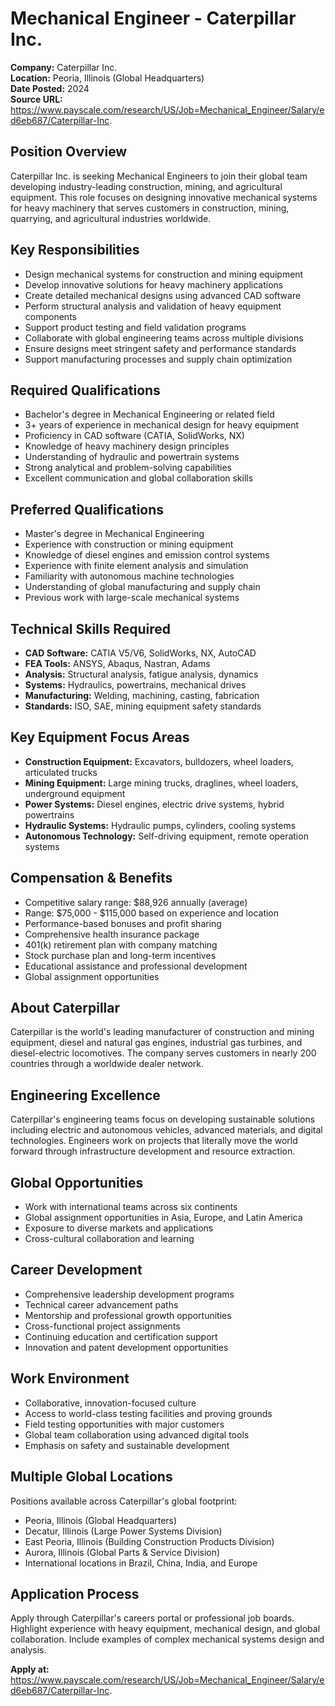 # Mechanical Engineer - Caterpillar Inc.

**Company:** Caterpillar Inc.  
**Location:** Peoria, Illinois (Global Headquarters)  
**Date Posted:** 2024  
**Source URL:** https://www.payscale.com/research/US/Job=Mechanical_Engineer/Salary/ed6eb687/Caterpillar-Inc.

## Position Overview

Caterpillar Inc. is seeking Mechanical Engineers to join their global team developing industry-leading construction, mining, and agricultural equipment. This role focuses on designing innovative mechanical systems for heavy machinery that serves customers in construction, mining, quarrying, and agricultural industries worldwide.

## Key Responsibilities

- Design mechanical systems for construction and mining equipment
- Develop innovative solutions for heavy machinery applications
- Create detailed mechanical designs using advanced CAD software
- Perform structural analysis and validation of heavy equipment components
- Support product testing and field validation programs
- Collaborate with global engineering teams across multiple divisions
- Ensure designs meet stringent safety and performance standards
- Support manufacturing processes and supply chain optimization

## Required Qualifications

- Bachelor's degree in Mechanical Engineering or related field
- 3+ years of experience in mechanical design for heavy equipment
- Proficiency in CAD software (CATIA, SolidWorks, NX)
- Knowledge of heavy machinery design principles
- Understanding of hydraulic and powertrain systems
- Strong analytical and problem-solving capabilities
- Excellent communication and global collaboration skills

## Preferred Qualifications

- Master's degree in Mechanical Engineering
- Experience with construction or mining equipment
- Knowledge of diesel engines and emission control systems
- Experience with finite element analysis and simulation
- Familiarity with autonomous machine technologies
- Understanding of global manufacturing and supply chain
- Previous work with large-scale mechanical systems

## Technical Skills Required

- **CAD Software:** CATIA V5/V6, SolidWorks, NX, AutoCAD
- **FEA Tools:** ANSYS, Abaqus, Nastran, Adams
- **Analysis:** Structural analysis, fatigue analysis, dynamics
- **Systems:** Hydraulics, powertrains, mechanical drives
- **Manufacturing:** Welding, machining, casting, fabrication
- **Standards:** ISO, SAE, mining equipment safety standards

## Key Equipment Focus Areas

- **Construction Equipment:** Excavators, bulldozers, wheel loaders, articulated trucks
- **Mining Equipment:** Large mining trucks, draglines, wheel loaders, underground equipment
- **Power Systems:** Diesel engines, electric drive systems, hybrid powertrains
- **Hydraulic Systems:** Hydraulic pumps, cylinders, cooling systems
- **Autonomous Technology:** Self-driving equipment, remote operation systems

## Compensation & Benefits

- Competitive salary range: $88,926 annually (average)
- Range: $75,000 - $115,000 based on experience and location
- Performance-based bonuses and profit sharing
- Comprehensive health insurance package
- 401(k) retirement plan with company matching
- Stock purchase plan and long-term incentives
- Educational assistance and professional development
- Global assignment opportunities

## About Caterpillar

Caterpillar is the world's leading manufacturer of construction and mining equipment, diesel and natural gas engines, industrial gas turbines, and diesel-electric locomotives. The company serves customers in nearly 200 countries through a worldwide dealer network.

## Engineering Excellence

Caterpillar's engineering teams focus on developing sustainable solutions including electric and autonomous vehicles, advanced materials, and digital technologies. Engineers work on projects that literally move the world forward through infrastructure development and resource extraction.

## Global Opportunities

- Work with international teams across six continents
- Global assignment opportunities in Asia, Europe, and Latin America
- Exposure to diverse markets and applications
- Cross-cultural collaboration and learning

## Career Development

- Comprehensive leadership development programs
- Technical career advancement paths
- Mentorship and professional growth opportunities
- Cross-functional project assignments
- Continuing education and certification support
- Innovation and patent development opportunities

## Work Environment

- Collaborative, innovation-focused culture
- Access to world-class testing facilities and proving grounds
- Field testing opportunities with major customers
- Global team collaboration using advanced digital tools
- Emphasis on safety and sustainable development

## Multiple Global Locations

Positions available across Caterpillar's global footprint:
- Peoria, Illinois (Global Headquarters)
- Decatur, Illinois (Large Power Systems Division)
- East Peoria, Illinois (Building Construction Products Division)
- Aurora, Illinois (Global Parts & Service Division)
- International locations in Brazil, China, India, and Europe

## Application Process

Apply through Caterpillar's careers portal or professional job boards. Highlight experience with heavy equipment, mechanical design, and global collaboration. Include examples of complex mechanical systems design and analysis.

**Apply at:** https://www.payscale.com/research/US/Job=Mechanical_Engineer/Salary/ed6eb687/Caterpillar-Inc.